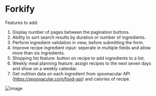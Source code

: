 # Forkify

Features to add:
1. Display number of pages between the pagination buttons.
2. Ability to sort search results by duration or number of ingredients.
3. Perform ingredient validation in view, before submitting the form.
4. Improve recipe ingredient input: seperate in multiple fields and allow more than six ingredients.
5. Shopping list feature: button on recipe to add ingredients to a list.
6. Weekly meal planning feature: assign recipes to the next seven days and show on a weekly calendar.
7. Get nutition data on each ingredient from spoonacular API (https://spoonacular.com/food-api) and calories of recipe.



![image](https://user-images.githubusercontent.com/55485391/116817961-24aa7a00-ab69-11eb-8963-d0961278c6c4.png)

